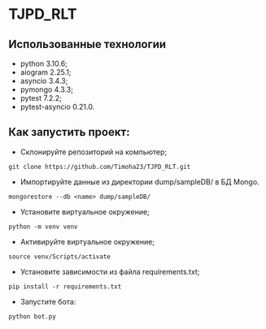 # TJPD_RLT

## Использованные технологии

* python 3.10.6;
* aiogram 2.25.1;
* asyncio 3.4.3;
* pymongo 4.3.3;
* pytest 7.2.2;
* pytest-asyncio 0.21.0.


## Как запустить проект:

- Склонируйте репозиторий на компьютер;
```
git clone https://github.com/Timoha23/TJPD_RLT.git
```
- Импортируйте данные из директории dump/sampleDB/ в БД Mongo.
```
mongorestore --db <name> dump/sampleDB/
```
- Установите виртуальное окружение;
```
python -m venv venv
```
- Активируйте виртуальное окружение;
```
source venv/Scripts/activate
```
- Установите зависимости из файла requirements.txt;
```
pip install -r requirements.txt
``` 
- Запустите бота:
```
python bot.py
```
